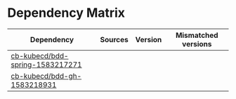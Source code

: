 # Dependency Matrix

Dependency | Sources | Version | Mismatched versions
---------- | ------- | ------- | -------------------
[cb-kubecd/bdd-spring-1583217271](https://github.com/cb-kubecd/bdd-spring-1583217271.git) |  | []() | 
[cb-kubecd/bdd-gh-1583218931](https://github.com/cb-kubecd/bdd-gh-1583218931.git) |  | []() | 
